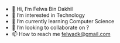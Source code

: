 - 👋 Hi, I’m Felwa Bin Dakhil
- 👀 I’m interested in Technology
- 🌱 I’m currently learning Computer Science
- 💞️ I’m looking to collaborate on ?
- 📫 How to reach me felwadk@gmail.com

<!---
felwadk/felwadk is a ✨ special ✨ repository because its `README.md` (this file) appears on your GitHub profile.
You can click the Preview link to take a look at your changes.
--->
